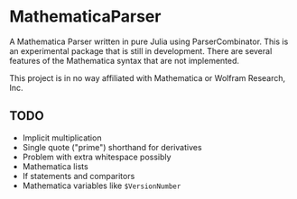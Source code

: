 # MathematicaParser

A Mathematica Parser written in pure Julia using ParserCombinator. This is an
experimental package that is still in development. There are several features
of the Mathematica syntax that are not implemented. 

This project is in no way affiliated with Mathematica or Wolfram Research, Inc.

## TODO
  - Implicit multiplication
  - Single quote ("prime") shorthand for derivatives
  - Problem with extra whitespace possibly
  - Mathematica lists
  - If statements and comparitors 
  - Mathematica variables like `$VersionNumber`
